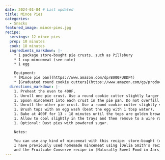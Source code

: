 ```yaml
---
date: 2024-01-04 # Last updated
title: Mince Pies
categories:
  - Snacks
featured_image: mince-pies.jpg
recipe:
  servings: 12 mince pies
  prep: 10 minutes
  cook: 18 minutes
  ingredients_markdown: |-
    * 1 package store-bought pie crusts, such as Pillsbury
    * 1 cup mincemeat (see note)
    * 1 egg

    Equipment:
    * [Mince pie pan](https://www.amazon.com/dp/B000FU8DP4)
    * [Graduated round cookie cutters](https://www.amazon.com/gp/product/B0013374XO/)
  directions_markdown: |-
    1. Preheat the oven to 400F.
    1. Unroll one pie crust. Use a round cookie cutter slightly larger than the pie pan's cups to cut out 12 circles to form the bottom crusts for the mince pies. Gently press a crust circle into each hole.
    1. Spoon mincemeat into each crust in the pie pan. Do not overfill; the mincemeat should be at most level with the top of the crust.
    1. Unroll the other pie crust. Use a round cookie cutter slightly smaller than the pie pan's cups to form the top crusts for the mince pies. Place the crust circles on top of the mincemeat. You can also use decorative shapes for the top crusts, like star-shaped cookie cutters.
    1. Brush tops with an egg wash (beat the egg with 1 tbsp water).
    1. Bake at 400F for 13 - 18 minutes until the tops are golden brown.
    1. Allow to cool slightly in the trays and then remove to a wire rack to cool completely.
    1. Optional: Dust pies with powdered sugar.

    Notes:

    You can use any kind of mincemeat with this recipe: store-bought (condensed or jarred) or homemade.
    I have previously used homemade mincemeat using [Delia Smith's recipe](https://www.deliaonline.com/recipes/books/delias-happy-christmas/home-made-christmas-mincemeat)
    and the Fruitcake Conserve recipe in [Naturally Sweet Food in Jars](https://www.amazon.com/Naturally-Sweet-Food-Jars-Preserves/dp/0762457783).
---
```

